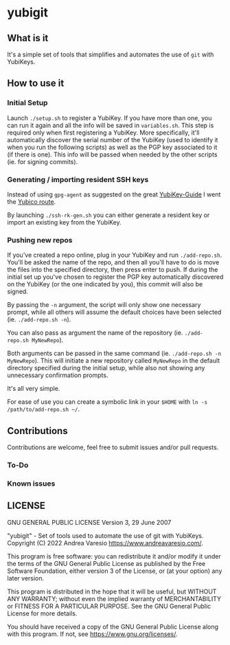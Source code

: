 # yubigit

## What is it
It's a simple set of tools that simplifies and automates the use of `git` with YubiKeys.

## How to use it
### Initial Setup
Launch `./setup.sh` to register a YubiKey. If you have more than one, you can run it again and all the info will be saved in `variables.sh`.
This step is required only when first registering a YubiKey.
More specifically, it'll automatically discover the serial number of the YubiKey (used to identify it when you run the following scripts) as well as the PGP key associated to it (if there is one). This info will be passed when needed by the other scripts (ie. for signing commits).

### Generating / importing resident SSH keys
Instead of using `gpg-agent` as suggested on the great [YubiKey-Guide](https://github.com/drduh/YubiKey-Guide) I went the [Yubico route](https://www.yubico.com/blog/github-now-supports-ssh-security-keys/).

By launching `./ssh-rk-gen.sh` you can either generate a resident key or import an existing key from the YubiKey.

### Pushing new repos
If you've created a repo online, plug in your YubiKey and run `./add-repo.sh`. You'll be asked the name of the repo, and then all you'll have to do is move the files into the specified directory, then press enter to push. If during the initial set up you've chosen to register the PGP key automatically discovered on the YubiKey (or the one indicated by you), this commit will also be signed.

By passing the `-n` argument, the script will only show one necessary prompt, while all others will assume the default choices have been selected (ie. `./add-repo.sh -n`).

You can also pass as argument the name of the repository (ie. `./add-repo.sh MyNewRepo`).

Both arguments can be passed in the same command (ie. `./add-repo.sh -n MyNewRepo`). This will initiate a new repository called `MyNewRepo` in the default directory specified during the initial setup, while also not showing any unnecessary confirmation prompts.

It's all very simple.

For ease of use you can create a symbolic link in your `$HOME` with `ln -s /path/to/add-repo.sh ~/`.

## Contributions
Contributions are welcome, feel free to submit issues and/or pull requests.

### To-Do


### Known issues


## LICENSE

GNU GENERAL PUBLIC LICENSE
Version 3, 29 June 2007

"yubigit" - Set of tools used to automate the use of git with YubiKeys.
Copyright (C) 2022 Andrea Varesio <https://www.andreavaresio.com/>.

This program is free software: you can redistribute it and/or modify
it under the terms of the GNU General Public License as published by
the Free Software Foundation, either version 3 of the License, or
(at your option) any later version.

This program is distributed in the hope that it will be useful,
but WITHOUT ANY WARRANTY; without even the implied warranty of
MERCHANTABILITY or FITNESS FOR A PARTICULAR PURPOSE.  See the
GNU General Public License for more details.

You should have received a copy of the GNU General Public License
along with this program.  If not, see <https://www.gnu.org/licenses/>.
